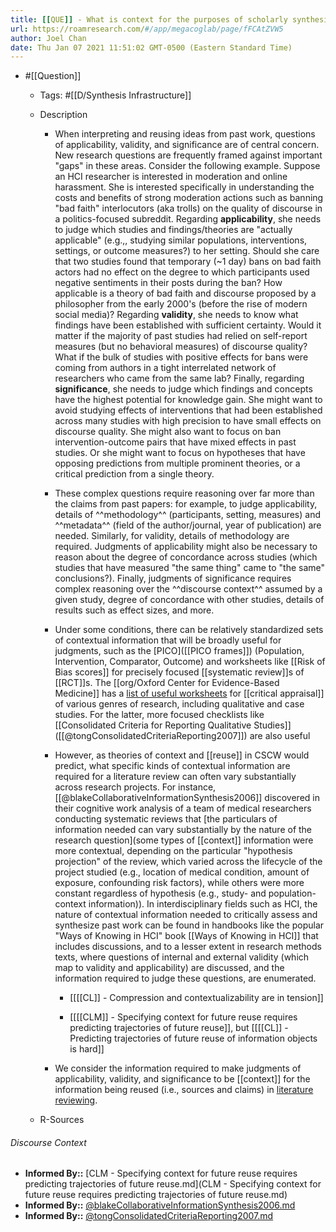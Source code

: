 ```yaml
---
title: [[QUE]] - What is context for the purposes of scholarly synthesis?
url: https://roamresearch.com/#/app/megacoglab/page/fFCAtZVW5
author: Joel Chan
date: Thu Jan 07 2021 11:51:02 GMT-0500 (Eastern Standard Time)
---
```


- #[[Question]]

    - Tags: #[[D/Synthesis Infrastructure]]

    - Description

        - When interpreting and reusing ideas from past work, questions of applicability, validity, and significance are of central concern. New research questions are frequently framed against important "gaps" in these areas. Consider the following example. Suppose an HCI researcher is interested in moderation and online harassment. She is interested specifically in understanding the costs and benefits of strong moderation actions such as banning "bad faith" interlocutors (aka trolls) on the quality of discourse in a politics-focused subreddit. Regarding **applicability**, she needs to judge which studies and findings/theories are "actually applicable" (e.g.,, studying similar populations, interventions, settings, or outcome measures?) to her setting. Should she care that two studies found that temporary (~1 day) bans on bad faith actors had no effect on the degree to which participants used negative sentiments in their posts during the ban? How applicable is a theory of bad faith and discourse proposed by a philosopher from the early 2000's (before the rise of modern social media)? Regarding **validity**, she needs to know what findings have been established with sufficient certainty. Would it matter if the majority of past studies had relied on self-report measures (but no behavioral measures) of discourse quality? What if the bulk of studies with positive effects for bans were coming from authors in a tight interrelated network of researchers who came from the same lab? Finally, regarding **significance**, she needs to judge which findings and concepts have the highest potential for knowledge gain. She might want to avoid studying effects of interventions that had been established across many studies with high precision to have small effects on discourse quality. She might also want to focus on ban intervention-outcome pairs that have mixed effects in past studies. Or she might want to focus on hypotheses that have opposing predictions from multiple prominent theories, or a critical prediction from a single theory.

        - These complex questions require reasoning over far more than the claims from past papers: for example, to judge applicability, details of ^^methodology^^ (participants, setting, measures) and ^^metadata^^ (field of the author/journal, year of publication) are needed. Similarly, for validity, details of methodology are required. Judgments of applicability might also be necessary to reason about the degree of concordance across studies (which studies that have measured "the same thing" came to "the same" conclusions?). Finally, judgments of significance requires complex reasoning over the ^^discourse context^^ assumed by a given study, degree of concordance with other studies, details of results such as effect sizes, and more.

        - Under some conditions, there can be relatively standardized sets of contextual information that will be broadly useful for judgments, such as the [PICO]([[PICO frames]]) (Population, Intervention, Comparator, Outcome) and worksheets like [[Risk of Bias scores]] for precisely focused [[systematic review]]s of [[RCT]]s. The [[org/Oxford Center for Evidence-Based Medicine]] has a [list of useful worksheets](https://www.cebm.ox.ac.uk/resources/ebm-tools/critical-appraisal-tools) for [[critical appraisal]] of various genres of research, including qualitative and case studies. For the latter, more focused checklists like [[Consolidated Criteria for Reporting Qualitative Studies]] ([[@tongConsolidatedCriteriaReporting2007]]) are also useful

        - However, as theories of context and [[reuse]] in CSCW would predict, what specific kinds of contextual information are required for a literature review can often vary substantially across research projects. For instance, [[@blakeCollaborativeInformationSynthesis2006]] discovered in their cognitive work analysis of a team of medical researchers conducting systematic reviews that [the particulars of information needed can vary substantially by the nature of the research question](some types of [[context]] information were more contextual, depending on the particular "hypothesis projection" of the review, which varied across the lifecycle of the project studied (e.g., location of medical condition, amount of exposure, confounding risk factors), while others were more constant regardless of hypothesis (e.g., study- and population-context information)). In interdisciplinary fields such as HCI, the nature of contextual information needed to critically assess and synthesize past work can be found in handbooks like the popular "Ways of Knowing in HCI" book [[Ways of Knowing in HCI]] that includes discussions, and to a lesser extent in research methods texts, where questions of internal and external validity (which map to validity and applicability) are discussed, and the information required to judge these questions, are enumerated.

            - [[[[CL]] - Compression and contextualizability are in tension]]

            - [[[[CLM]] - Specifying context for future reuse requires predicting trajectories of future reuse]], but [[[[CL]] - Predicting trajectories of future reuse of information objects is hard]]

        - We consider the information required to make judgments of applicability, validity, and significance to be [[context]] for the information being reused (i.e., sources and claims) in [literature reviewing]([[synthesis]]).

    - R-Sources

###### Discourse Context

- **Informed By::** [CLM - Specifying context for future reuse requires predicting trajectories of future reuse.md](CLM - Specifying context for future reuse requires predicting trajectories of future reuse.md)
- **Informed By::** [@blakeCollaborativeInformationSynthesis2006.md](@blakeCollaborativeInformationSynthesis2006.md)
- **Informed By::** [@tongConsolidatedCriteriaReporting2007.md](@tongConsolidatedCriteriaReporting2007.md)

